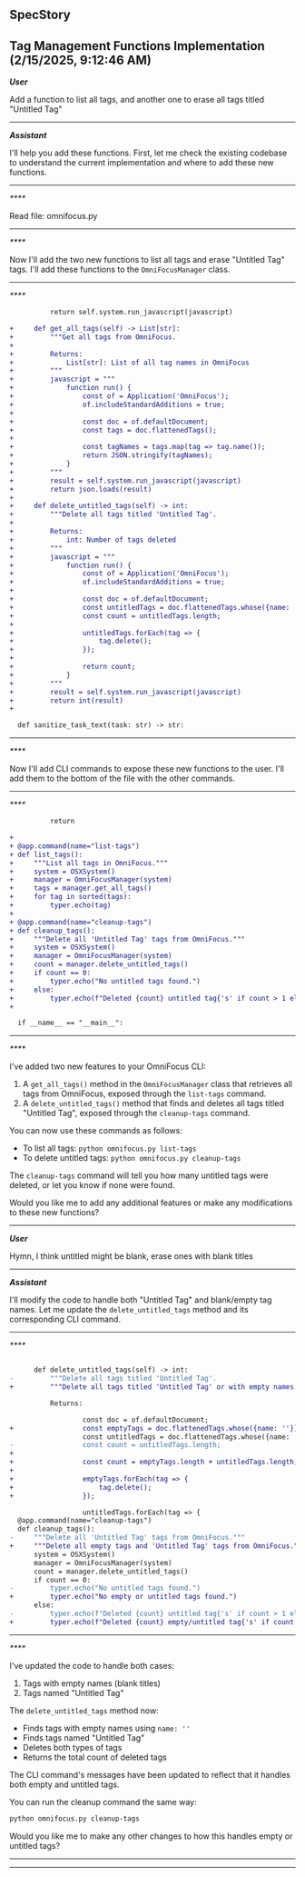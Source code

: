 ## SpecStory

## Tag Management Functions Implementation (2/15/2025, 9:12:46 AM)

_**User**_

Add a function to list all tags, and another one to erase all tags titled "Untitled Tag"

---

_**Assistant**_

I'll help you add these functions. First, let me check the existing codebase to understand the current implementation and where to add these new functions.

---

_\*\*\*\*_

Read file: omnifocus.py

---

_\*\*\*\*_

Now I'll add the two new functions to list all tags and erase "Untitled Tag" tags. I'll add these functions to the `OmniFocusManager` class.

---

_\*\*\*\*_

```diff
          return self.system.run_javascript(javascript)

+     def get_all_tags(self) -> List[str]:
+         """Get all tags from OmniFocus.
+
+         Returns:
+             List[str]: List of all tag names in OmniFocus
+         """
+         javascript = """
+             function run() {
+                 const of = Application('OmniFocus');
+                 of.includeStandardAdditions = true;
+
+                 const doc = of.defaultDocument;
+                 const tags = doc.flattenedTags();
+
+                 const tagNames = tags.map(tag => tag.name());
+                 return JSON.stringify(tagNames);
+             }
+         """
+         result = self.system.run_javascript(javascript)
+         return json.loads(result)
+
+     def delete_untitled_tags(self) -> int:
+         """Delete all tags titled 'Untitled Tag'.
+
+         Returns:
+             int: Number of tags deleted
+         """
+         javascript = """
+             function run() {
+                 const of = Application('OmniFocus');
+                 of.includeStandardAdditions = true;
+
+                 const doc = of.defaultDocument;
+                 const untitledTags = doc.flattenedTags.whose({name: 'Untitled Tag'})();
+                 const count = untitledTags.length;
+
+                 untitledTags.forEach(tag => {
+                     tag.delete();
+                 });
+
+                 return count;
+             }
+         """
+         result = self.system.run_javascript(javascript)
+         return int(result)
+

  def sanitize_task_text(task: str) -> str:
```

---

_\*\*\*\*_

Now I'll add CLI commands to expose these new functions to the user. I'll add them to the bottom of the file with the other commands.

---

_\*\*\*\*_

```diff
          return

+
+ @app.command(name="list-tags")
+ def list_tags():
+     """List all tags in OmniFocus."""
+     system = OSXSystem()
+     manager = OmniFocusManager(system)
+     tags = manager.get_all_tags()
+     for tag in sorted(tags):
+         typer.echo(tag)
+
+ @app.command(name="cleanup-tags")
+ def cleanup_tags():
+     """Delete all 'Untitled Tag' tags from OmniFocus."""
+     system = OSXSystem()
+     manager = OmniFocusManager(system)
+     count = manager.delete_untitled_tags()
+     if count == 0:
+         typer.echo("No untitled tags found.")
+     else:
+         typer.echo(f"Deleted {count} untitled tag{'s' if count > 1 else ''}.")
+

  if __name__ == "__main__":
```

---

_\*\*\*\*_

I've added two new features to your OmniFocus CLI:

1. A `get_all_tags()` method in the `OmniFocusManager` class that retrieves all tags from OmniFocus, exposed through the `list-tags` command.
2. A `delete_untitled_tags()` method that finds and deletes all tags titled "Untitled Tag", exposed through the `cleanup-tags` command.

You can now use these commands as follows:

- To list all tags: `python omnifocus.py list-tags`
- To delete untitled tags: `python omnifocus.py cleanup-tags`

The `cleanup-tags` command will tell you how many untitled tags were deleted, or let you know if none were found.

Would you like me to add any additional features or make any modifications to these new functions?

---

_**User**_

Hymn, I think untitled might be blank, erase ones with blank titles

---

_**Assistant**_

I'll modify the code to handle both "Untitled Tag" and blank/empty tag names. Let me update the `delete_untitled_tags` method and its corresponding CLI command.

---

_\*\*\*\*_

```diff

      def delete_untitled_tags(self) -> int:
-         """Delete all tags titled 'Untitled Tag'.
+         """Delete all tags titled 'Untitled Tag' or with empty names.

          Returns:

                  const doc = of.defaultDocument;
+                 const emptyTags = doc.flattenedTags.whose({name: ''})();
                  const untitledTags = doc.flattenedTags.whose({name: 'Untitled Tag'})();
-                 const count = untitledTags.length;
+
+                 const count = emptyTags.length + untitledTags.length;
+
+                 emptyTags.forEach(tag => {
+                     tag.delete();
+                 });

                  untitledTags.forEach(tag => {
  @app.command(name="cleanup-tags")
  def cleanup_tags():
-     """Delete all 'Untitled Tag' tags from OmniFocus."""
+     """Delete all empty tags and 'Untitled Tag' tags from OmniFocus."""
      system = OSXSystem()
      manager = OmniFocusManager(system)
      count = manager.delete_untitled_tags()
      if count == 0:
-         typer.echo("No untitled tags found.")
+         typer.echo("No empty or untitled tags found.")
      else:
-         typer.echo(f"Deleted {count} untitled tag{'s' if count > 1 else ''}.")
+         typer.echo(f"Deleted {count} empty/untitled tag{'s' if count > 1 else ''}.")


```

---

_\*\*\*\*_

I've updated the code to handle both cases:

1. Tags with empty names (blank titles)
2. Tags named "Untitled Tag"

The `delete_untitled_tags` method now:

- Finds tags with empty names using `name: ''`
- Finds tags named "Untitled Tag"
- Deletes both types of tags
- Returns the total count of deleted tags

The CLI command's messages have been updated to reflect that it handles both empty and untitled tags.

You can run the cleanup command the same way:

```bash
python omnifocus.py cleanup-tags
```

Would you like me to make any other changes to how this handles empty or untitled tags?

---

---
